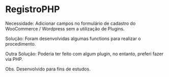 # RegistroPHP

Necessidade: Adicionar campos no formulário de cadastro do WooCommerce / Wordpress sem a utilização de Plugins.

Solução: Foram desenvolvidas algumas functions para realizar o procedimento.

Outra Solução: Poderia ter feito com algum plugin, no entanto, preferi fazer via PHP.

Obs. Desenvolvido para fins de estudos.
